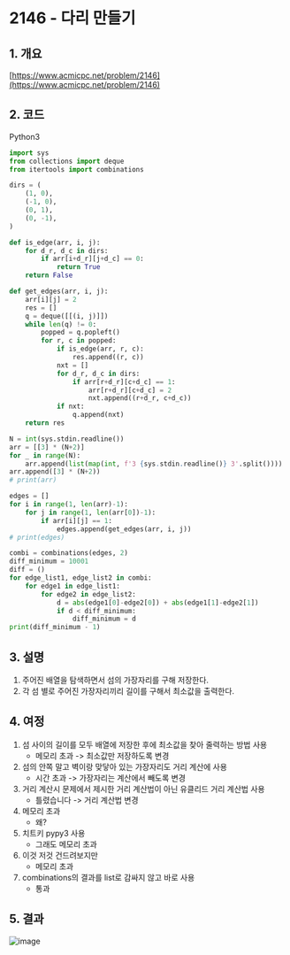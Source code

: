 # **2146 - 다리 만들기**

## **1. 개요**

[https://www.acmicpc.net/problem/2146](https://www.acmicpc.net/problem/2146)

## **2. 코드**

Python3

```python
import sys
from collections import deque
from itertools import combinations

dirs = (
    (1, 0),
    (-1, 0),
    (0, 1),
    (0, -1),
)

def is_edge(arr, i, j):
    for d_r, d_c in dirs:
        if arr[i+d_r][j+d_c] == 0:
            return True
    return False

def get_edges(arr, i, j):
    arr[i][j] = 2
    res = []
    q = deque([[(i, j)]])
    while len(q) != 0:
        popped = q.popleft()
        for r, c in popped:
            if is_edge(arr, r, c):
                res.append((r, c))
            nxt = []
            for d_r, d_c in dirs:
                if arr[r+d_r][c+d_c] == 1:
                    arr[r+d_r][c+d_c] = 2
                    nxt.append((r+d_r, c+d_c))
            if nxt:
                q.append(nxt)
    return res

N = int(sys.stdin.readline())
arr = [[3] * (N+2)]
for _ in range(N):
    arr.append(list(map(int, f'3 {sys.stdin.readline()} 3'.split())))
arr.append([3] * (N+2))
# print(arr)

edges = []
for i in range(1, len(arr)-1):
    for j in range(1, len(arr[0])-1):
        if arr[i][j] == 1:
            edges.append(get_edges(arr, i, j))
# print(edges)

combi = combinations(edges, 2)
diff_minimum = 10001
diff = ()
for edge_list1, edge_list2 in combi:
    for edge1 in edge_list1:
        for edge2 in edge_list2:
            d = abs(edge1[0]-edge2[0]) + abs(edge1[1]-edge2[1])
            if d < diff_minimum:
                diff_minimum = d
print(diff_minimum - 1)
```

## **3. 설명**

1. 주어진 배열을 탐색하면서 섬의 가장자리를 구해 저장한다.
2. 각 섬 별로 주어진 가장자리끼리 길이를 구해서 최소값을 출력한다.

## **4. 여정**

1. 섬 사이의 길이를 모두 배열에 저장한 후에 최소값을 찾아 줄력하는 방법 사용 
    - 메모리 초과 -> 최소값만 저장하도록 변경
2. 섬의 안쪽 말고 벽이랑 맞닿아 있는 가장자리도 거리 계산에 사용
    - 시간 초과 -> 가장자리는 계산에서 빼도록 변경
3. 거리 계산시 문제에서 제시한 거리 계산법이 아닌 유클리드 거리 계산법 사용
    - 틀렸습니다 -> 거리 계산법 변경
4. 메모리 초과 
    - 왜?
5. 치트키 pypy3 사용 
    - 그래도 메모리 초과
6. 이것 저것 건드려보지만
    - 메모리 초과
7. combinations의 결과를 list로 감싸지 않고 바로 사용
    - 통과

## **5. 결과**
![image](https://user-images.githubusercontent.com/41278416/89100691-0b3a9d00-d434-11ea-8b4d-82193f8c9d78.png)